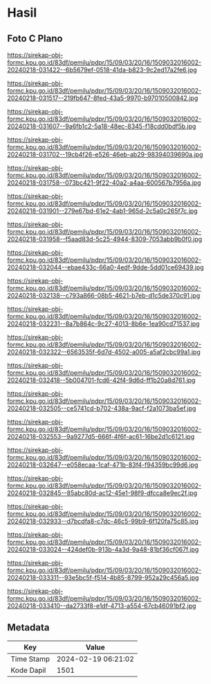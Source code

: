 # Hasil

## Foto C Plano

https://sirekap-obj-formc.kpu.go.id/83df/pemilu/pdpr/15/09/03/20/16/1509032016002-20240218-031422--6b5679ef-0518-41da-b823-9c2ed17a2fe6.jpg

https://sirekap-obj-formc.kpu.go.id/83df/pemilu/pdpr/15/09/03/20/16/1509032016002-20240218-031517--219fb647-8fed-43a5-9970-b97010500842.jpg

https://sirekap-obj-formc.kpu.go.id/83df/pemilu/pdpr/15/09/03/20/16/1509032016002-20240218-031607--9a6fb1c2-5a18-48ec-8345-f18cdd0bdf5b.jpg

https://sirekap-obj-formc.kpu.go.id/83df/pemilu/pdpr/15/09/03/20/16/1509032016002-20240218-031702--19cb4f26-e526-46eb-ab29-98394039690a.jpg

https://sirekap-obj-formc.kpu.go.id/83df/pemilu/pdpr/15/09/03/20/16/1509032016002-20240218-031758--073bc421-9f22-40a2-a4aa-600567b7956a.jpg

https://sirekap-obj-formc.kpu.go.id/83df/pemilu/pdpr/15/09/03/20/16/1509032016002-20240218-031901--279e67bd-61e2-4ab1-965d-2c5a0c265f7c.jpg

https://sirekap-obj-formc.kpu.go.id/83df/pemilu/pdpr/15/09/03/20/16/1509032016002-20240218-031958--f5aad83d-5c25-4944-8309-7053abb9b0f0.jpg

https://sirekap-obj-formc.kpu.go.id/83df/pemilu/pdpr/15/09/03/20/16/1509032016002-20240218-032044--ebae433c-66a0-4edf-9dde-5dd01ce69439.jpg

https://sirekap-obj-formc.kpu.go.id/83df/pemilu/pdpr/15/09/03/20/16/1509032016002-20240218-032138--c793a866-08b5-4621-b7eb-d1c5de370c91.jpg

https://sirekap-obj-formc.kpu.go.id/83df/pemilu/pdpr/15/09/03/20/16/1509032016002-20240218-032231--8a7b864c-9c27-4013-8b6e-1ea90cd71537.jpg

https://sirekap-obj-formc.kpu.go.id/83df/pemilu/pdpr/15/09/03/20/16/1509032016002-20240218-032322--6563535f-6d7d-4502-a005-a5af2cbc99a1.jpg

https://sirekap-obj-formc.kpu.go.id/83df/pemilu/pdpr/15/09/03/20/16/1509032016002-20240218-032418--5b004701-fcd6-42f4-9d6d-ff1b20a8d761.jpg

https://sirekap-obj-formc.kpu.go.id/83df/pemilu/pdpr/15/09/03/20/16/1509032016002-20240218-032505--ce5741cd-b702-438a-9acf-f2a1073ba5ef.jpg

https://sirekap-obj-formc.kpu.go.id/83df/pemilu/pdpr/15/09/03/20/16/1509032016002-20240218-032553--9a9277d5-666f-4f6f-ac61-16be2d1c6121.jpg

https://sirekap-obj-formc.kpu.go.id/83df/pemilu/pdpr/15/09/03/20/16/1509032016002-20240218-032647--e058ecaa-1caf-471b-83f4-f94359bc99d6.jpg

https://sirekap-obj-formc.kpu.go.id/83df/pemilu/pdpr/15/09/03/20/16/1509032016002-20240218-032845--85abc80d-ac12-45e1-98f9-dfcca8e9ec2f.jpg

https://sirekap-obj-formc.kpu.go.id/83df/pemilu/pdpr/15/09/03/20/16/1509032016002-20240218-032933--d7bcdfa8-c7dc-46c5-99b9-6f120fa75c85.jpg

https://sirekap-obj-formc.kpu.go.id/83df/pemilu/pdpr/15/09/03/20/16/1509032016002-20240218-033024--424def0b-913b-4a3d-9a48-81bf36cf067f.jpg

https://sirekap-obj-formc.kpu.go.id/83df/pemilu/pdpr/15/09/03/20/16/1509032016002-20240218-033311--93e5bc5f-f514-4b85-8799-952a29c456a5.jpg

https://sirekap-obj-formc.kpu.go.id/83df/pemilu/pdpr/15/09/03/20/16/1509032016002-20240218-033410--da2733f8-e1df-4713-a554-67cb46091bf2.jpg


## Metadata

| Key        | Value               |
| ---------- | ------------------- |
| Time Stamp | 2024-02-19 06:21:02 |
| Kode Dapil | 1501                |



